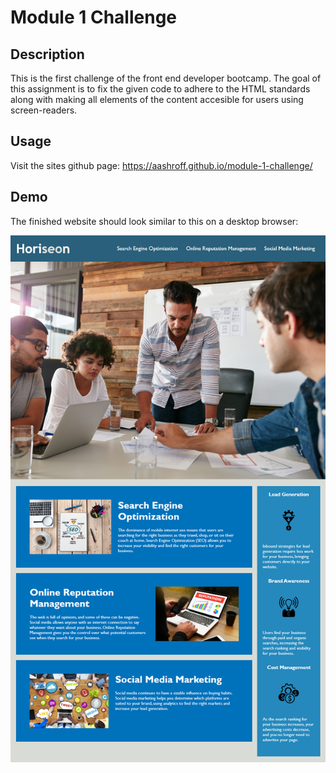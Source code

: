 

# Module 1 Challenge


## Description
This is the first challenge of the front end developer bootcamp. The goal of this assignment is to fix the given code to adhere to the HTML standards along with making all elements of the content accesible for users using screen-readers.

## Usage

Visit the sites github page:
https://aashroff.github.io/module-1-challenge/

## Demo

The finished website should look similar to this on a desktop browser:

![Alt text](assets/01-html-css-git-challenge-demo.png)